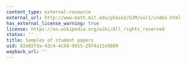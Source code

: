 ```yaml
---
content_type: external-resource
external_url: http://www-math.mit.edu/phase2/UJM/vol1/index.html
has_external_license_warning: true
license: https://en.wikipedia.org/wiki/All_rights_reserved
status: ''
title: Samples of student papers
uid: 82e02f3a-43c4-4c94-9915-2974a11e5669
wayback_url: ''
---
```

